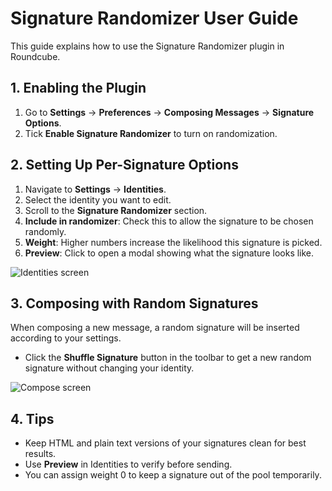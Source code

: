 # Signature Randomizer User Guide

This guide explains how to use the Signature Randomizer plugin in Roundcube.

## 1. Enabling the Plugin

1. Go to **Settings** → **Preferences** → **Composing Messages** → **Signature Options**.
2. Tick **Enable Signature Randomizer** to turn on randomization.

## 2. Setting Up Per-Signature Options

1. Navigate to **Settings** → **Identities**.
2. Select the identity you want to edit.
3. Scroll to the **Signature Randomizer** section.
4. **Include in randomizer**: Check this to allow the signature to be chosen randomly.
5. **Weight**: Higher numbers increase the likelihood this signature is picked.
6. **Preview**: Click to open a modal showing what the signature looks like.

![Identities screen](identities.png)

## 3. Composing with Random Signatures

When composing a new message, a random signature will be inserted according to your settings.

- Click the **Shuffle Signature** button in the toolbar to get a new random signature without changing your identity.

![Compose screen](compose.png)

## 4. Tips

- Keep HTML and plain text versions of your signatures clean for best results.
- Use **Preview** in Identities to verify before sending.
- You can assign weight 0 to keep a signature out of the pool temporarily.

